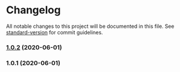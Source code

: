 # Changelog

All notable changes to this project will be documented in this file. See [standard-version](https://github.com/conventional-changelog/standard-version) for commit guidelines.

### [1.0.2](https://github.com/sugoidesune/nuxt-scss-to-js/compare/v1.0.1...v1.0.2) (2020-06-01)

### 1.0.1 (2020-06-01)
